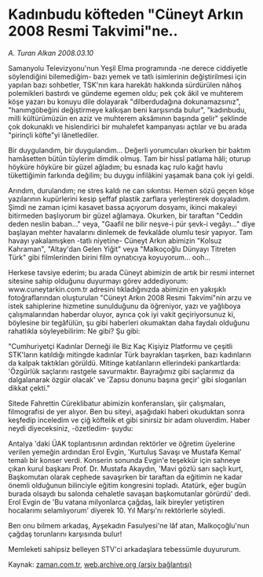 # Kadınbudu köfteden "Cüneyt Arkın 2008 Resmi Takvimi"ne..

*A. Turan Alkan 2008.03.10*

<tr><td class="metin" colspan="2" style="padding-top: 20px; padding-left: 5px; padding-right: 10px;">Samanyolu Televizyonu'nun Yeşil Elma programında -ne derece ciddiyetle söylendiğini bilemediğim- bazı yemek ve tatlı isimlerinin değiştirilmesi için yapılan bazı sohbetler, TSK'nın kara harekâtı hakkında sürdürülen nâhoş polemikleri bastırdı ve gündeme egemen oldu; pek çok âkil ve muhterem köşe yazarı bu konuyu dile dolayarak "dilberdudağına dokunamazsınız", "hanımgöbeğini değiştirmeye kalkışan beni karşısında bulur", "kadınbudu, milli kültürümüzün en aziz ve muhterem aksâmının başında gelir" şeklinde çok dokunaklı ve hislendirici bir muhalefet kampanyası açtılar ve bu arada "pirinçli köfte"yi lânetlediler.</td></tr><tr><td class="metin" colspan="2" style="padding-top: 20px; padding-left: 5px; padding-right: 10px;"><p>Bir duygulandım, bir duygulandım... Değerli yorumcuları okurken bir baktım hamâsetten bütün tüylerim dimdik olmuş. Tam bir hissî patlama hâli; oturup höyküre höyküre bir güzel ağladım; bu esnada kaç rulo kağıt havlu tükettiğimin farkında değilim; bu duygu infilâkini yaşamak bana çok iyi geldi.
<p>Arındım, durulandım; ne stres kaldı ne can sıkıntısı. Hemen sözü geçen köşe yazılarının kupürlerini kesip şeffaf plastik zarflara yerleştirerek dosyaladım. Şimdi ne zaman içimi kasavet bassa açıyorum dosyamı, ikinci makaleyi bitirmeden başlıyorum bir güzel ağlamaya. Okurken, bir taraftan "Ceddin deden neslin baban..." veya, "Gaafil ne bilir neşve-i pür şevk-i vegâyı..." diye başlayan mehter havalarını dinlemek de fevkalâde olumlu tesir yapıyor. Tam havayı yakalamışken -tatlı niyetine- Cüneyt Arkın abimizin "Kolsuz Kahraman", "Altay'dan Gelen Yiğit" veya "Malkoçoğlu Dünyayı Titreten Türk" gibi filmlerinden birini film oynatıcıya koyuyorum... ooh...
<p>Herkese tavsiye ederim; bu arada Cüneyt abimizin de artık bir resmi internet sitesine sahip olduğunu duyurmayı görev addediyorum: www.cuneytarkin.com.tr adresini tıkladığınızda abimizin en yakışıklı fotoğraflarından oluşturulan "Cüneyt Arkın 2008 Resmi Takvimi"nin arzu ve istek sahiplerine hizmetine sunulduğunu da öğreniyor, yazı ve yağlıboya çalışmalarından haberdar oluyor, ayrıca çok iyi vakit geçiriyorsunuz ki, böylesine bir tegâfülün, şu gibi haberleri okumaktan daha faydalı olduğunu rahatlıkla söyleyebilirim: Ne gibi? Şu gibi:
<p>"Cumhuriyetçi Kadınlar Derneği ile Biz Kaç Kişiyiz Platformu ve çeşitli STK'ların katıldığı mitingde kadınlar Türk bayrakları taşırken, bazı kadınların da kalpak taktıkları görüldü. Mitinge katılanların ellerindeki pankartlarda: 'Özgürlük saçlarını rastgele savurmaktır. Bayrağımız gibi saçlarımız da dalgalanarak özgür olacak' ve 'Zapsu donunu başına geçir' gibi sloganları dikkat çekti."
<p>Sitede Fahrettin Cüreklibatur abimizin konferansları, şiir çalışmaları, filmografisi de yer alıyor. Ben bu siteyi, aşağıdaki haberi okuduktan sonra keşfedip inceledim ve çiğ köftelik et gibi sinirsiz bir adam oluverdim. Haber neydi diyeceksiniz, -özetledim- şuydu:
<p>Antalya <http: antalya="" index="" www.hurriyet.com.tr=""></http:>'daki ÜAK toplantısının ardından rektörler ve öğretim üyelerine verilen yemeğin ardından Erol Evgin, 'Kurtuluş Savaşı ve Mustafa Kemal' temalı bir konser verdi. Konserin sonunda Evgin'e teşekkür için sahneye çıkan kurul başkanı Prof. Dr. Mustafa Akaydın, 'Mavi gözlü sarı saçlı kurt, Başkomutan olarak cephede savaşırken bir taraftan da eğitimin ne kadar önemli olduğunun bilinciyle eğitim kongresini topladı. Atatürk, eğer bugün burada olsaydı bu salonda cehaletle savaşan başkomutanlar görürdü' dedi. Erol Evgin de 'Bu vatana milyonlarca çağdaş, laik bireyler yetiştiren hocalarımı selamlıyorum' diyerek 10. Yıl Marşı'nı rektörlerle söyledi.
<p>Ben onu bilmem arkadaş, Ayşekadın Fasulyesi'ne lâf atan, Malkoçoğlu'nun çağdaş torunlarını karşısında bulur!
<p>Memleketi sahipsiz belleyen STV'ci arkadaşlara tebessümle duyururum.<br/></p></p></p></p></p></p></p></p></td></tr>

Kaynak: [zaman.com.tr](http://zaman.com.tr/yazar.do?yazino=662522), [web.archive.org (arşiv bağlantısı)](http://web.archive.org/web/20080419002916/http://zaman.com.tr:80/yazar.do?yazino=662522)
